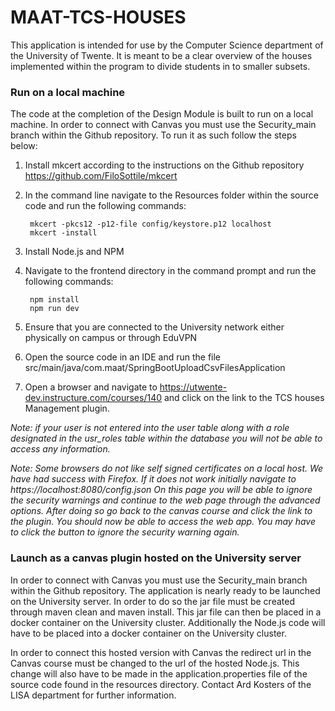# MAAT-TCS-HOUSES


This application is intended for use by the Computer Science department of the University of Twente. It is meant to be a clear overview of the houses implemented within the program to divide students in to smaller subsets.

### Run on a local machine
The code at the completion of the Design Module is built to run on a local machine. In order to connect with Canvas you must use the Security_main branch within the Github repository. To run it as such follow the steps below:

1. Install mkcert according to the instructions on the Github repository https://github.com/FiloSottile/mkcert
2. In the command line navigate to the Resources folder within the source code and run the following commands:

        mkcert -pkcs12 -p12-file config/keystore.p12 localhost  
        mkcert -install
3. Install Node.js and NPM
4. Navigate to the frontend directory in the command prompt and run the following commands:

        npm install  
        npm run dev
5. Ensure that you are connected to the University network either physically on campus or through EduVPN
6. Open the source code in an IDE and run the file src/main/java/com.maat/SpringBootUploadCsvFilesApplication
7. Open a browser and navigate to https://utwente-dev.instructure.com/courses/140 and click on the link to the TCS houses Management plugin.

*Note: if your user is not entered into the user table along with a role designated in the usr_roles table within the database you will not be able to access any information.*

*Note: Some browsers do not like self signed certificates on a local host.  We have had success with Firefox.  If it does not work initially navigate to https://localhost:8080/config.json  On this page you will be able to ignore the security warnings and continue to the web page through the advanced options.  After doing so go back to the canvas course and click the link to the plugin.  You should now be able to access the web app. You may have to click the button to ignore the security warning again.*


### Launch as a canvas plugin hosted on the University server

In order to connect with Canvas you must use the Security_main branch within the Github repository. The application is nearly ready to be launched on the University server. In order to do so the jar file must be created through maven clean and maven install.  This jar file can then be placed in a docker container on the University cluster.  Additionally the Node.js code will have to be placed into a docker container on the University cluster.

In order to connect this hosted version with Canvas the redirect url in the Canvas course must be changed to the url of the hosted Node.js. This change will also have to be made in the application.properties file of the source code found in the resources directory. Contact Ard Kosters of the LISA department for further information.
